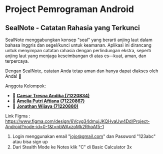 # Project Pemrograman Android
## SealNote - Catatan Rahasia yang Terkunci

SealNote menggabungkan konsep "seal" yang berarti anjing laut dalam bahasa Inggris dan segel/kunci untuk keamanan. 
Aplikasi ini dirancang untuk menyimpan catatan rahasia dengan perlindungan ekstra, seperti anjing laut yang menjaga keseimbangan di atas es—kuat, aman, dan terpercaya.

Dengan SealNote, catatan Anda tetap aman dan hanya dapat diakses oleh Anda! 🚀

Anggota Kelompok:

- 👤 [**Caesar Tresna Andika (71220834)**](https://github.com/caesartresnaandika)
- 👤 [**Amelia Putri Aftiana (71220867)**](https://github.com/ameliaaftiana)
- 👤 [**Jonathan Wijaya (71220880)**](https://github.com/jonathanwijayaa)

Link Figma : 
https://www.figma.com/design/6Vcyg34dmujJKQHvaUw4Dd/Project-Android?node-id=0-1&t=nbWAxzoMk2RhoAf5-1
1. Login menggunakan email "jojo@gmail.com" dan Password "123abc" atau bisa sign up
2. Dari Stealth Mode ke Notes klik "C" di Basic Calculator 3x
